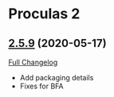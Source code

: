 # Proculas 2

## [2.5.9](https://github.com/adversevariable/proculas/tree/2.5.9) (2020-05-17)
[Full Changelog](https://github.com/adversevariable/proculas/compare/2.5.7...2.5.9)

- Add packaging details  
- Fixes for BFA  
